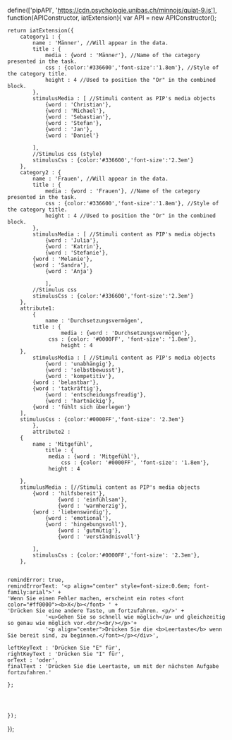 define(['pipAPI', 'https://cdn.psychologie.unibas.ch/minnojs/quiat-9.js'], function(APIConstructor, iatExtension){
var API = new APIConstructor();

	
	return iatExtension({
		category1 : {
			name : 'Männer', //Will appear in the data.
			title : {
				media : {word : 'Männer'}, //Name of the category presented in the task.
				css : {color:'#336600','font-size':'1.8em'}, //Style of the category title.
				height : 4 //Used to position the "Or" in the combined block.
			}, 
			stimulusMedia : [ //Stimuli content as PIP's media objects
    		    {word : 'Christian'},
	            {word : 'Michael'},
	            {word : 'Sebastian'},
	            {word : 'Stefan'},
	            {word : 'Jan'},
	            {word : 'Daniel'}
    			
			], 
			//Stimulus css (style)
			stimulusCss : {color:'#336600','font-size':'2.3em'}
		},	
		category2 :	{
			name : 'Frauen', //Will appear in the data.
			title : {
				media : {word : 'Frauen'}, //Name of the category presented in the task.
				css : {color:'#336600','font-size':'1.8em'}, //Style of the category title.
				height : 4 //Used to position the "Or" in the combined block.
			}, 
			stimulusMedia : [ //Stimuli content as PIP's media objects
    		    {word : 'Julia'},
	            {word : 'Katrin'},
	     	    {word : 'Stefanie'},
	   	    {word : 'Melanie'},
	 	    {word : 'Sandra'},
        	    {word : 'Anja'}
	     
    			], 
			//Stimulus css
			stimulusCss : {color:'#336600','font-size':'2.3em'}
		},
  		attribute1: 
    		{
      			name : 'Durchsetzungsvermögen',
	 		title : {
    				 media : {word : 'Durchsetzungsvermögen'},
	 			 css : {color: '#0000FF', 'font-size': '1.8em'}, 
      				 height : 4
	   	},
     		stimulusMedia : [ //Stimuli content as PIP's media objects
       		    {word : 'unabhängig'},
	            {word : 'selbstbewusst'},
	     	    {word : 'kompetitiv'},
	   	    {word : 'belastbar'},
	 	    {word : 'tatkräftig'},
        	    {word : 'entscheidungsfreudig'},
	     	    {word : 'hartnäckig'},
	   	    {word : 'fühlt sich überlegen'}
	 	],
   		stimulusCss : {color:'#0000FF','font-size': '2.3em'}
     		},
       		attribute2 : 
	 	{
   			name : 'Mitgefühl',
      			title : {
	 			 media : {word : 'Mitgefühl'},
      				 css : {color: '#0000FF', 'font-size': '1.8em'},
	   			 height : 4
		
		},
		stimulusMedia : [//Stimuli content as PIP's media objects
			{word : 'hilfsbereit'},
	                {word : 'einfühlsam'},
	     	        {word : 'warmherzig'},
			{word : 'liebenswürdig'},
	   	        {word : 'emotional'},
	 	        {word : 'hingebungsvoll'},
        	        {word : 'gutmütig'},
	     	        {word : 'verständnisvoll'}
	   	        
    		],
      		stimulusCss : {color:'#0000FF','font-size': '2.3em'},
		},

 
	remindError: true,
	remindErrorText: '<p align="center" style=font-size:0.6em; font-family:arial">' +
	'Wenn Sie einen Fehler machen, erscheint ein rotes <font color="#ff0000"><b>X</b></font> ' +
	'Drücken Sie eine andere Taste, um fortzufahren. <p/>' +
				'<u>Gehen Sie so schnell wie möglich</u> und gleichzeitig so genau wie möglich vor.<br/><br/></p>'+
				'<p align="center">Drücken Sie die <b>Leertaste</b> wenn Sie bereit sind, zu beginnen.</font></p></div>',

 	leftKeyText : 'Drücken Sie "E" für',
	rightKeyText : 'Drücken Sie "I" für',
 	orText : 'oder',
  	finalText : 'Drücken Sie die Leertaste, um mit der nächsten Aufgabe fortzufahren.'

	};


        
		 
	});
});
